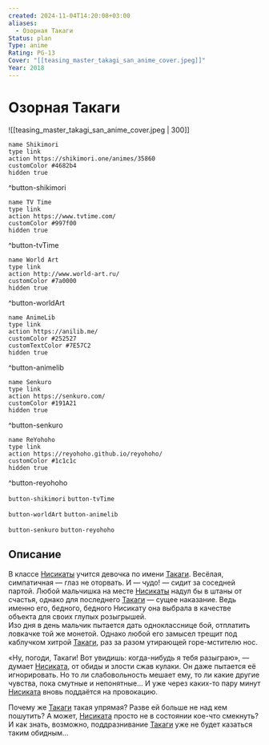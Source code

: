 ```yaml
---
created: 2024-11-04T14:20:08+03:00
aliases:
  - Озорная Такаги
Status: plan
Type: anime
Rating: PG-13
Cover: "[[teasing_master_takagi_san_anime_cover.jpeg]]"
Year: 2018
---
```


# Озорная Такаги

![[teasing_master_takagi_san_anime_cover.jpeg | 300]]

```button
name Shikimori
type link
action https://shikimori.one/animes/35860
customColor #4682b4
hidden true
```
^button-shikimori

```button
name TV Time
type link
action https://www.tvtime.com/
customColor #997f00
hidden true
```
^button-tvTime

```button
name World Art
type link
action http://www.world-art.ru/
customColor #7a0000
hidden true
```
^button-worldArt

```button
name AnimeLib
type link
action https://anilib.me/
customColor #252527
customTextColor #7E57C2
hidden true
```
^button-animelib

```button
name Senkuro
type link
action https://senkuro.com/
customColor #191A21
hidden true
```
^button-senkuro

```button
name ReYohoho
type link
action https://reyohoho.github.io/reyohoho/
customColor #1c1c1c
hidden true
```
^button-reyohoho

`button-shikimori` `button-tvTime`

`button-worldArt` `button-animelib`

`button-senkuro` `button-reyohoho`

## Описание

В классе [Нисикаты](https://shikimori.one/characters/123698-nishikata) учится девочка по имени [Такаги](https://shikimori.one/characters/123699-takagi). Весёлая, симпатичная — глаз не оторвать. И — чудо! — сидит за соседней партой. Любой мальчишка на месте [Нисикаты](https://shikimori.one/characters/123698-nishikata) надул бы в штаны от счастья, однако для последнего [Такаги](https://shikimori.one/characters/123699-takagi) — сущее наказание. Ведь именно его, бедного, бедного Нисикату она выбрала в качестве объекта для своих глупых розыгрышей.  
Изо дня в день мальчик пытается дать однокласснице бой, отплатить ловкачке той же монетой. Однако любой его замысел трещит под каблучком хитрой [Такаги](https://shikimori.one/characters/123699-takagi), раз за разом утирающей горе-мстителю нос.

«Ну, погоди, Такаги! Вот увидишь: когда-нибудь я тебя разыграю», — думает [Нисиката](https://shikimori.one/characters/123698-nishikata), от обиды и злости сжав кулаки. Он даже пытается её игнорировать. Но то ли слабовольность мешает ему, то ли какие другие чувства, пока смутные и непонятные... И уже через каких-то пару минут [Нисиката](https://shikimori.one/characters/123698-nishikata) вновь поддаётся на провокацию.

Почему же [Такаги](https://shikimori.one/characters/123699-takagi) такая упрямая? Разве ей больше не над кем пошутить? А может, [Нисиката](https://shikimori.one/characters/123698-nishikata) просто не в состоянии кое-что смекнуть? И как знать, возможно, поддразнивание [Такаги](https://shikimori.one/characters/123699-takagi) уже не будет казаться таким обидным...
